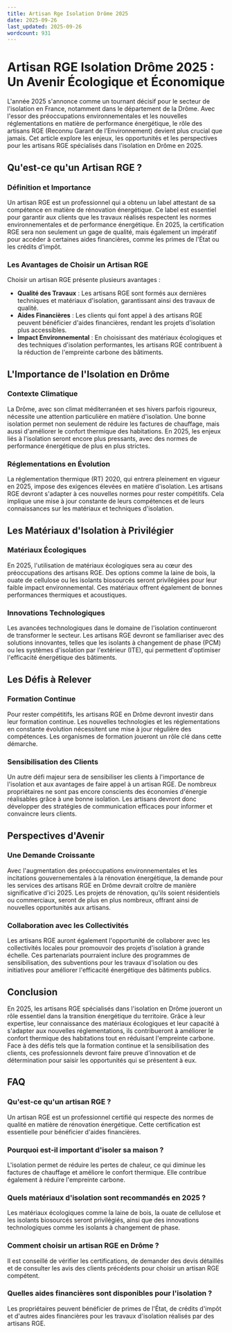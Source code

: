 ```yaml
---
title: Artisan Rge Isolation Drôme 2025
date: 2025-09-26
last_updated: 2025-09-26
wordcount: 931
---
```


# Artisan RGE Isolation Drôme 2025 : Un Avenir Écologique et Économique

L'année 2025 s'annonce comme un tournant décisif pour le secteur de l'isolation en France, notamment dans le département de la Drôme. Avec l'essor des préoccupations environnementales et les nouvelles réglementations en matière de performance énergétique, le rôle des artisans RGE (Reconnu Garant de l’Environnement) devient plus crucial que jamais. Cet article explore les enjeux, les opportunités et les perspectives pour les artisans RGE spécialisés dans l'isolation en Drôme en 2025.

## Qu'est-ce qu'un Artisan RGE ?

### Définition et Importance

Un artisan RGE est un professionnel qui a obtenu un label attestant de sa compétence en matière de rénovation énergétique. Ce label est essentiel pour garantir aux clients que les travaux réalisés respectent les normes environnementales et de performance énergétique. En 2025, la certification RGE sera non seulement un gage de qualité, mais également un impératif pour accéder à certaines aides financières, comme les primes de l'État ou les crédits d'impôt.

### Les Avantages de Choisir un Artisan RGE

Choisir un artisan RGE présente plusieurs avantages :

- **Qualité des Travaux** : Les artisans RGE sont formés aux dernières techniques et matériaux d'isolation, garantissant ainsi des travaux de qualité.
- **Aides Financières** : Les clients qui font appel à des artisans RGE peuvent bénéficier d'aides financières, rendant les projets d'isolation plus accessibles.
- **Impact Environnemental** : En choisissant des matériaux écologiques et des techniques d'isolation performantes, les artisans RGE contribuent à la réduction de l'empreinte carbone des bâtiments.

## L'Importance de l'Isolation en Drôme

### Contexte Climatique

La Drôme, avec son climat méditerranéen et ses hivers parfois rigoureux, nécessite une attention particulière en matière d'isolation. Une bonne isolation permet non seulement de réduire les factures de chauffage, mais aussi d'améliorer le confort thermique des habitations. En 2025, les enjeux liés à l'isolation seront encore plus pressants, avec des normes de performance énergétique de plus en plus strictes.

### Réglementations en Évolution

La réglementation thermique (RT) 2020, qui entrera pleinement en vigueur en 2025, impose des exigences élevées en matière d'isolation. Les artisans RGE devront s'adapter à ces nouvelles normes pour rester compétitifs. Cela implique une mise à jour constante de leurs compétences et de leurs connaissances sur les matériaux et techniques d'isolation.

## Les Matériaux d'Isolation à Privilégier

### Matériaux Écologiques

En 2025, l'utilisation de matériaux écologiques sera au cœur des préoccupations des artisans RGE. Des options comme la laine de bois, la ouate de cellulose ou les isolants biosourcés seront privilégiées pour leur faible impact environnemental. Ces matériaux offrent également de bonnes performances thermiques et acoustiques.

### Innovations Technologiques

Les avancées technologiques dans le domaine de l'isolation continueront de transformer le secteur. Les artisans RGE devront se familiariser avec des solutions innovantes, telles que les isolants à changement de phase (PCM) ou les systèmes d'isolation par l'extérieur (ITE), qui permettent d'optimiser l'efficacité énergétique des bâtiments.

## Les Défis à Relever

### Formation Continue

Pour rester compétitifs, les artisans RGE en Drôme devront investir dans leur formation continue. Les nouvelles technologies et les réglementations en constante évolution nécessitent une mise à jour régulière des compétences. Les organismes de formation joueront un rôle clé dans cette démarche.

### Sensibilisation des Clients

Un autre défi majeur sera de sensibiliser les clients à l'importance de l'isolation et aux avantages de faire appel à un artisan RGE. De nombreux propriétaires ne sont pas encore conscients des économies d'énergie réalisables grâce à une bonne isolation. Les artisans devront donc développer des stratégies de communication efficaces pour informer et convaincre leurs clients.

## Perspectives d'Avenir

### Une Demande Croissante

Avec l'augmentation des préoccupations environnementales et les incitations gouvernementales à la rénovation énergétique, la demande pour les services des artisans RGE en Drôme devrait croître de manière significative d'ici 2025. Les projets de rénovation, qu'ils soient résidentiels ou commerciaux, seront de plus en plus nombreux, offrant ainsi de nouvelles opportunités aux artisans.

### Collaboration avec les Collectivités

Les artisans RGE auront également l'opportunité de collaborer avec les collectivités locales pour promouvoir des projets d'isolation à grande échelle. Ces partenariats pourraient inclure des programmes de sensibilisation, des subventions pour les travaux d'isolation ou des initiatives pour améliorer l'efficacité énergétique des bâtiments publics.

## Conclusion

En 2025, les artisans RGE spécialisés dans l'isolation en Drôme joueront un rôle essentiel dans la transition énergétique du territoire. Grâce à leur expertise, leur connaissance des matériaux écologiques et leur capacité à s'adapter aux nouvelles réglementations, ils contribueront à améliorer le confort thermique des habitations tout en réduisant l'empreinte carbone. Face à des défis tels que la formation continue et la sensibilisation des clients, ces professionnels devront faire preuve d'innovation et de détermination pour saisir les opportunités qui se présentent à eux.

## FAQ

### Qu'est-ce qu'un artisan RGE ?

Un artisan RGE est un professionnel certifié qui respecte des normes de qualité en matière de rénovation énergétique. Cette certification est essentielle pour bénéficier d'aides financières.

### Pourquoi est-il important d'isoler sa maison ?

L'isolation permet de réduire les pertes de chaleur, ce qui diminue les factures de chauffage et améliore le confort thermique. Elle contribue également à réduire l'empreinte carbone.

### Quels matériaux d'isolation sont recommandés en 2025 ?

Les matériaux écologiques comme la laine de bois, la ouate de cellulose et les isolants biosourcés seront privilégiés, ainsi que des innovations technologiques comme les isolants à changement de phase.

### Comment choisir un artisan RGE en Drôme ?

Il est conseillé de vérifier les certifications, de demander des devis détaillés et de consulter les avis des clients précédents pour choisir un artisan RGE compétent.

### Quelles aides financières sont disponibles pour l'isolation ?

Les propriétaires peuvent bénéficier de primes de l'État, de crédits d'impôt et d'autres aides financières pour les travaux d'isolation réalisés par des artisans RGE.